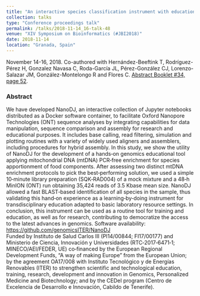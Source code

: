 ```yaml
---
title: "An interactive species classification instrument with educational purposes using NanoDJ and PCR-free mtDNA enrichment"
collection: talks
type: "Conference proceedings talk"
permalink: /talks/2018-11-14_16-talk-48
venue: "XIV Symposium on Bioinformatics (#JBI2018)"
date: 2018-11-14
location: "Granada, Spain"
---
```

November 14-16, 2018. Co-authored with Hernández-Beeftink T, Rodríguez-Pérez H, Gonzalez Navasa C, Roda-García JL, Pérez-González CJ, Lorenzo-Salazar JM, González-Montelongo R and Flores C.
[Abstract Booklet #34, page 52](http://jbi2018.ugr.es/abstract_booklet.html?=v.1.0).

### Abstract
We have developed NanoDJ, an interactive collection of Jupyter notebooks distributed as a Docker software container, to facilitate Oxford Nanopore Technologies (ONT) sequence analyses by integrating capabilities for data manipulation, sequence comparison and assembly for research and educational purposes. It includes base calling, read filtering, simulation and plotting routines with a variety of widely used aligners and assemblers, including procedures for hybrid assembly. In this study, we show the utility of NanoDJ for the development of a hands‐on genomics educational tool applying mitochondrial DNA (mtDNA) PCR‐free enrichment for species apportionment of food components. After assessing two distinct mtDNA enrichment protocols to pick the best‐performing solution, we used a simple 10‐minute library preparation (SQK‐RAD004) of a mock mixture and a 48‐h MinION (ONT) run obtaining 35,424 reads of 3.5 Kbase mean size. NanoDJ allowed a fast BLAST‐based identification of all species in the sample, thus validating this hand‐on experience as a learning‐by‐doing instrument for transdisciplinary education adapted to basic laboratory resource settings. In conclusion, this instrument can be used as a routine tool for training and education, as well as for research, contributing to democratize the access to the latest advances in genomics. Software availability: https://github.com/genomicsITER/NanoDJ  
Funded by Instituto de Salud Carlos III (PI14/00844; FI17/00177) and Ministerio de Ciencia, Innovación y Universidades (RTC‐2017‐6471‐1; MINECO/AEI/FEDER, UE) co‐financed by the European Regional Development Funds, “A way of making Europe” from the European Union; by the agreement OA17/008 with Instituto Tecnológico y de Energías Renovables (ITER) to strengthen scientific and technological education, training, research, development and innovation in Genomics, Personalized Medicine and Biotechnology; and by the CEDeI program (Centro de Excelencia de Desarrollo e Innovación, Cabildo de Tenerife).
